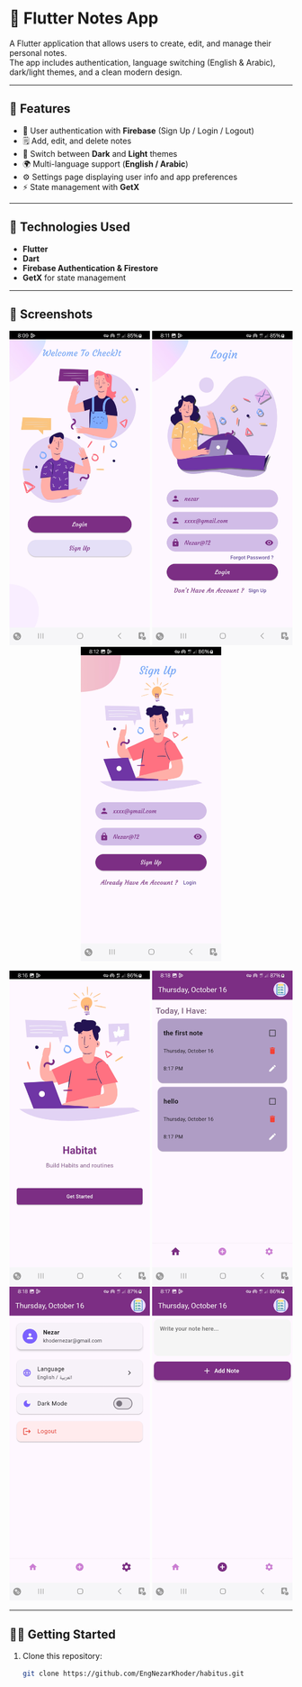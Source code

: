 # 📝 Flutter Notes App

A Flutter application that allows users to create, edit, and manage their personal notes.  
The app includes authentication, language switching (English & Arabic), dark/light themes, and a clean modern design.

---

## 🚀 Features

- 🔐 User authentication with **Firebase** (Sign Up / Login / Logout)  
- 🗒️ Add, edit, and delete notes  
- 🌙 Switch between **Dark** and **Light** themes  
- 🌍 Multi-language support (**English / Arabic**)  
- ⚙️ Settings page displaying user info and app preferences  
- ⚡ State management with **GetX**

---

## 🧰 Technologies Used

- **Flutter**  
- **Dart**  
- **Firebase Authentication & Firestore**  
- **GetX** for state management  

---

## 📱 Screenshots

<p align="center">
  <img src="lib/assets/screenshots/welcome_page.jpg" width="250">
  <img src="lib/assets/screenshots/login_page.jpg" width="250">
  <img src="lib/assets/screenshots/sign_up_page.jpg" width="250">
</p>

<p align="center">
  <img src="lib/assets/screenshots/main_page.jpg" width="250">
  <img src="lib/assets/screenshots/home_page.jpg" width="250">
  <img src="lib/assets/screenshots/settings_page.jpg" width="250">
  <img src="lib/assets/screenshots/add_note_page.jpg" width="250">
</p>

---

## 🧑‍💻 Getting Started

1. Clone this repository:
   ```bash
   git clone https://github.com/EngNezarKhoder/habitus.git

